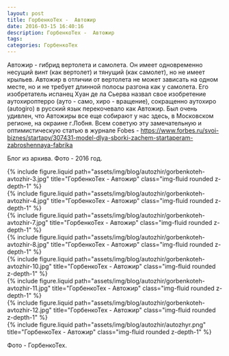 ```yaml
---
layout: post
title: ГорбенкоТех -  Автожир
date: 2016-03-15 16:40:16
description: ГорбенкоТех -  Автожир
tags: 
categories: ГорбенкоТех
---
```


Автожир - гибрид вертолета и самолета. Он имеет одновременно несущий винт (как вертолет) и тянущий (как самолет), но не имеет крыльев. Автожир в отличии от вертолета не может зависать на одном месте, но и не требует длинной полосы разгона как у самолета. Его изобретатель испанец Хуан де ла Сьерва назвал свое изобретение аутохироптерро (ауто - само, хиро - вращение), сокращенно аутохиро (autogiro) в русский язык перекочевало как Автожир. Был очень удивлен, что Автожиры все еще собирают у нас здесь, в Московском регионе, на окраине г.Лобня. Всем советую эту замечательную и оптимистическую статью в журнале Fobes - https://www.forbes.ru/svoi-biznes/startapy/307431-model-dlya-sborki-zachem-startaperam-zabroshennaya-fabrika

Блог  из архива.  Фото - 2016 год.

<div class="row justify-content-sm-center">
    <div class="col-sm-8 mt-3 mt-md-0">
        {% include figure.liquid path="assets/img/blog/autozhir/gorbenkoteh-avtozhir-3.jpg" title="ГорбенкоТех -  Автожир" class="img-fluid rounded z-depth-1" %}
    </div>
</div> 

<div class="row justify-content-sm-center">
    <div class="col-sm-8 mt-3 mt-md-0">
        {% include figure.liquid path="assets/img/blog/autozhir/gorbenkoteh-avtozhir-4.jpg" title="ГорбенкоТех -  Автожир" class="img-fluid rounded z-depth-1" %}
    </div>
</div> 

<div class="row justify-content-sm-center">
    <div class="col-sm-8 mt-3 mt-md-0">
        {% include figure.liquid path="assets/img/blog/autozhir/gorbenkoteh-avtozhir-7.jpg" title="ГорбенкоТех -  Автожир" class="img-fluid rounded z-depth-1" %}
    </div>
</div> 

<div class="row justify-content-sm-center">
    <div class="col-sm-8 mt-3 mt-md-0">
        {% include figure.liquid path="assets/img/blog/autozhir/gorbenkoteh-avtozhir-8.jpg" title="ГорбенкоТех -  Автожир" class="img-fluid rounded z-depth-1" %}
    </div>
</div> 

<div class="row justify-content-sm-center">
    <div class="col-sm-8 mt-3 mt-md-0">
        {% include figure.liquid path="assets/img/blog/autozhir/gorbenkoteh-avtozhir-10.jpg" title="ГорбенкоТех -  Автожир" class="img-fluid rounded z-depth-1" %}
    </div>
</div> 

<div class="row justify-content-sm-center">
    <div class="col-sm-8 mt-3 mt-md-0">
        {% include figure.liquid path="assets/img/blog/autozhir/gorbenkoteh-avtozhir-11.jpg" title="ГорбенкоТех -  Автожир" class="img-fluid rounded z-depth-1" %}
    </div>
</div> 

<div class="row justify-content-sm-center">
    <div class="col-sm-8 mt-3 mt-md-0">
        {% include figure.liquid path="assets/img/blog/autozhir/gorbenkoteh-avtozhir-12.jpg" title="ГорбенкоТех -  Автожир" class="img-fluid rounded z-depth-1" %}
    </div>
</div> 

<div class="row justify-content-sm-center">
    <div class="col-sm-8 mt-3 mt-md-0">
        {% include figure.liquid path="assets/img/blog/autozhir/autozhyr.png" title="ГорбенкоТех -  Автожир" class="img-fluid rounded z-depth-1" %}
    </div>
</div> 

Фото - ГорбенкоТех.
